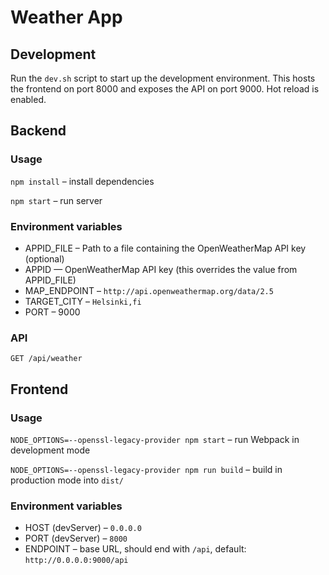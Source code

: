 # Weather App

## Development

Run the `dev.sh` script to start up the development environment. This hosts the frontend on port 8000 and exposes the API on port 9000. Hot reload is enabled.

## Backend

### Usage

`npm install` – install dependencies

`npm start` – run server

### Environment variables

- APPID_FILE – Path to a file containing the OpenWeatherMap API key (optional)
- APPID — OpenWeatherMap API key (this overrides the value from APPID_FILE)
- MAP_ENDPOINT – `http://api.openweathermap.org/data/2.5`
- TARGET_CITY – `Helsinki,fi`
- PORT – 9000

### API

`GET /api/weather`

## Frontend

### Usage

`NODE_OPTIONS=--openssl-legacy-provider npm start` – run Webpack in development mode

`NODE_OPTIONS=--openssl-legacy-provider npm run build` – build in production mode into `dist/`

### Environment variables

- HOST (devServer) – `0.0.0.0`
- PORT (devServer) – `8000`
- ENDPOINT – base URL, should end with `/api`, default: `http://0.0.0.0:9000/api`
